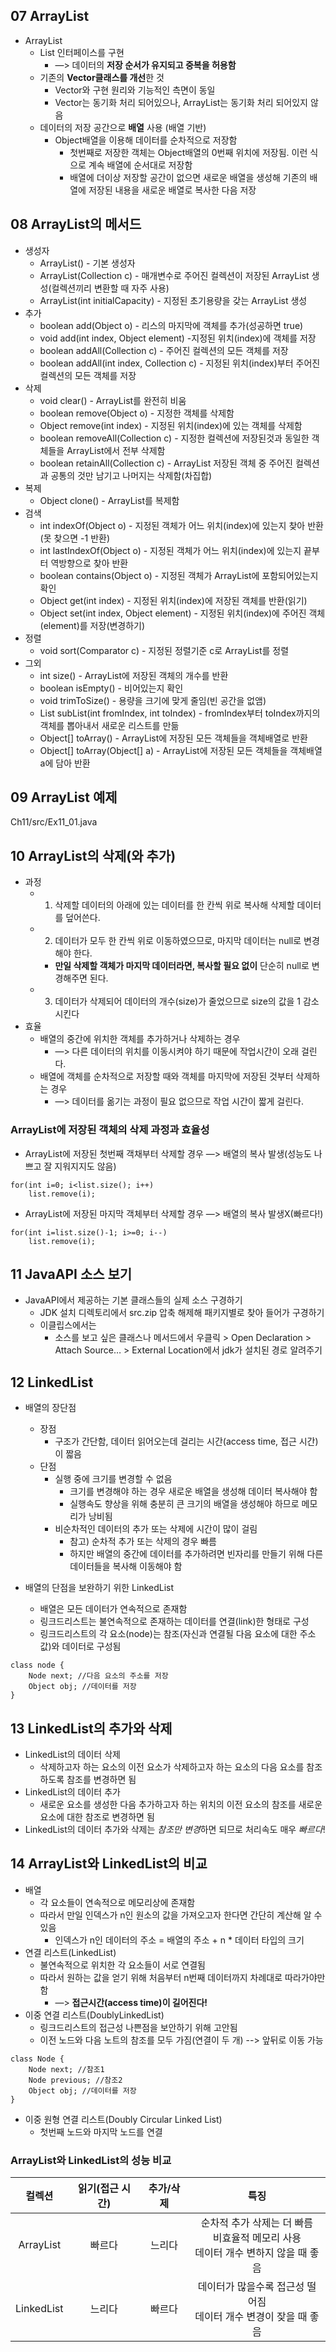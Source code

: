 ## 07 ArrayList 
* ArrayList
	* List 인터페이스를 구현 
		* —> 데이터의 **저장 순서가 유지되고 중복을 허용함**
	* 기존의 **Vector클래스를 개선**한 것
		* Vector와 구현 원리와 기능적인 측면이 동일
		* Vector는 동기화 처리 되어있으나, ArrayList는 동기화 처리 되어있지 않음
	* 데이터의 저장 공간으로 **배열** 사용 (배열 기반)
		* Object배열을 이용해 데이터를 순차적으로 저장함
			* 첫번째로 저장한 객체는 Object배열의 0번째 위치에 저장됨. 이런 식으로 계속 배열에 순서대로 저장함
			* 배열에 더이상 저장할 공간이 없으면 새로운 배열을 생성해 기존의 배열에 저장된 내용을 새로운 배열로 복사한 다음 저장
			
## 08 ArrayList의 메서드
* 생성자
	* ArrayList() - 기본 생성자
	* ArrayList(Collection c) - 매개변수로 주어진 컬렉션이 저장된 ArrayList 생성(컬렉션끼리 변환할 때 자주 사용)
	* ArrayList(int initialCapacity) - 지정된 초기용량을 갖는 ArrayList 생성
* 추가
	* boolean add(Object o) - 리스의 마지막에 객체를 추가(성공하면 true)
	* void add(int index, Object element) -지정된 위치(index)에 객체를 저장
	* boolean addAll(Collection c) - 주어진 컬렉션의 모든 객체를 저장
	* boolean addAll(int index, Collection c) - 지정된 위치(index)부터 주어진 컬렉션의 모든 객체를 저장
* 삭제
	* void clear() - ArrayList를 완전히 비움
	* boolean remove(Object o) - 지정한 객체를 삭제함
	* Object remove(int index) - 지정된 위치(index)에 있는 객체를 삭제함
	* boolean removeAll(Collection c) - 지정한 컬렉션에 저장된것과 동일한 객체들을 ArrayList에서 전부 삭제함
	* boolean retainAll(Collection c) - ArrayList 저장된 객체 중 주어진 컬렉션과 공통의 것만 남기고 나머지는 삭제함(차집합)
* 복제
	* Object clone() - ArrayList를 복제함
* 검색
	* int indexOf(Object o) - 지정된 객체가 어느 위치(index)에 있는지 찾아 반환(못 찾으면 -1 반환)
	* int lastIndexOf(Object o) - 지정된 객체가 어느 위치(index)에 있는지 끝부터 역방향으로 찾아 반환
	* boolean contains(Object o) - 지정된 객체가 ArrayList에 포함되어있는지 확인
	* Object get(int index) - 지정된 위치(index)에 저장된 객체를 반환(읽기)
	* Object set(int index, Object element) - 지정된 위치(index)에 주어진 객체(element)를 저장(변경하기)
*  정렬
	* void sort(Comparator c) - 지정된 정렬기준 c로 ArrayList를 정렬
* 그외
	* int size() - ArrayList에 저장된 객체의 개수를 반환
	* boolean isEmpty() - 비어있는지 확인
	* 	void trimToSize() - 용량을 크기에 맞게 줄임(빈 공간을 없앰)
	* List subList(int fromIndex, int toIndex) - fromIndex부터 toIndex까지의 객체를 뽑아내서 새로운 리스트를 만듦
	* Object[] toArray() - ArrayList에 저장된 모든 객체들을 객체배열로 반환
	* Object[] toArray(Object[] a) - ArrayList에 저장된 모든 객체들을 객체배열 a에 담아 반환

## 09 ArrayList 예제
Ch11/src/Ex11_01.java

## 10 ArrayList의 삭제(와 추가)
* 과정
	* 1) 삭제할 데이터의 아래에 있는 데이터를 한 칸씩 위로 복사해 삭제할 데이터를 덮어쓴다.
	* 2) 데이터가 모두 한 칸씩 위로 이동하였으므로, 마지막 데이터는 null로 변경해야 한다.
		* **만일 삭제할 객체가 마지막 데이터라면, 복사할 필요 없이** 단순히 null로 변경해주면 된다. 
	* 3) 데이터가 삭제되어 데이터의 개수(size)가 줄었으므로 size의 값을 1 감소시킨다	
* 효율
	* 배열의 중간에 위치한 객체를 추가하거나 삭제하는 경우 
		* —> 다른 데이터의 위치를 이동시켜야 하기 때문에 작업시간이 오래 걸린다.   
	* 배열에 객체를 순차적으로 저장할 때와 객체를 마지막에 저장된 것부터 삭제하는 경우 
		* —>  데이터를 옮기는 과정이 필요 없으므로 작업 시간이 짧게 걸린다.
	
### ArrayList에 저장된 객체의 삭제 과정과 효율성
* ArrayList에 저장된 첫번째 객채부터 삭제할 경우 —> 배열의 복사 발생(성능도 나쁘고 잘 지워지지도 않음)
```
for(int i=0; i<list.size(); i++)
	list.remove(i);	
```
* ArrayList에 저장된 마지막 객체부터 삭제할 경우 —> 배열의 복사 발생X(빠르다!)
```
for(int i=list.size()-1; i>=0; i--)
	list.remove(i);	
```

## 11 JavaAPI 소스 보기
* JavaAPI에서 제공하는 기본 클래스들의 실제 소스 구경하기
	* JDK 설치 디렉토리에서 src.zip 압축 해제해 패키지별로 찾아 들어가 구경하기
	* 이클립스에서는
		* 소스를 보고 싶은 클래스나 메서드에서 우클릭 > Open Declaration > Attach Source… > External Location에서 jdk가 설치된 경로 알려주기 

## 12 LinkedList
* 배열의 장단점
	* 장점
		* 구조가 간단함, 데이터 읽어오는데 걸리는 시간(access time, 접근 시간)이 짧음
	* 단점
		* 실행 중에 크기를 변경할 수 없음
			* 크기를 변경해야 하는 경우 새로운 배열을 생성해 데이터 복사해야 함
			* 실행속도 향상을 위해 충분히 큰 크기의 배열을 생성해야 하므로 메모리가 낭비됨
		* 비순차적인 데이터의 추가 또는 삭제에 시간이 많이 걸림 
			* 참고) 순차적 추가 또는 삭제의 경우 빠름
			* 하지만 배열의 중간에 데이터를 추가하려면 빈자리를 만들기 위해 다른 데이터들을 복사해 이동해야 함 

* 배열의 단점을 보완하기 위한 LinkedList
	* 배열은 모든 데이터가 연속적으로 존재함
	* 링크드리스트는 불연속적으로 존재하는 데이터를 연결(link)한 형태로 구성
	* 링크드리스트의 각 요소(node)는 참조(자신과 연결될 다음 요소에 대한 주소값)와 데이터로 구성됨
```
class node {
	Node next; //다음 요소의 주소를 저장
	Object obj; //데이터를 저장 
}
```

## 13 LinkedList의 추가와 삭제
* LinkedList의 데이터 삭제
	* 삭제하고자 하는 요소의 이전 요소가 삭제하고자 하는 요소의 다음 요소를 참조하도록 참조를 변경하면 됨
* LinkedList의 데이터 추가
	* 새로운 요소를 생성한 다음 추가하고자 하는 위치의 이전 요소의 참조를 새로운 요소에 대한 참조로 변경하면 됨
* LinkedList의 데이터 추가와 삭제는 *참조만 변경*하면 되므로 처리속도 매우 *빠르다*!

## 14 ArrayList와 LinkedList의 비교
* 배열
	* 각 요소들이 연속적으로 메모리상에 존재함
	* 따라서 만일 인덱스가 n인 원소의 값을 가져오고자 한다면 간단히 계산해 알 수있음
		* 인덱스가 n인 데이터의 주소 = 배열의 주소 + n * 데이터 타입의 크기
* 연결 리스트(LinkedList)
	* 불연속적으로 위치한 각 요소들이 서로 연결됨
	* 따라서 원하는 값을 얻기 위해 처음부터 n번째 데이터까지 차례대로 따라가야만 함 
		* —> **접근시간(access time)이 길어진다!** 
* 이중 연결 리스트(DoublyLinkedList)
	* 링크드리스트의 접근성 나쁜점을 보안하기 위해 고안됨
	* 이전 노드와 다음 노트의 참조를 모두 가짐(연결이 두 개) --> 앞뒤로 이동 가능
```
class Node {
	Node next; //참조1
	Node previous; //참조2
	Object obj; //데이터를 저장
}
```
* 이중 원형 연결 리스트(Doubly Circular Linked List)
	* 첫번째 노드와 마지막 노드를 연결

### ArrayList와 LinkedList의 성능 비교

| 컬렉션 | 읽기(접근 시간) | 추가/삭제 | 특징 |
|:---:|:---:|:---:|:---:|
| ArrayList | 빠르다 | 느리다 | 순차적 추가 삭제는 더 빠름<br> 비효율적 메모리 사용<br> 데이터 개수 변하지 않을 때 좋음 |
| LinkedList | 느리다 | 빠르다 | 데이터가 많을수록 접근성 떨어짐<br> 데이터 개수 변경이 잦을 때 좋음 |
